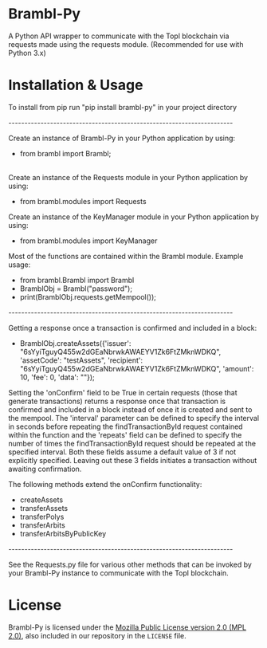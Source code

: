# Brambl-Py
A Python API wrapper to communicate with the Topl blockchain via requests made using the requests module. (Recommended for use with Python 3.x)

# Installation & Usage
To install from pip run "pip install brambl-py" in your project directory<br/>

----------------------------------------------------------------------<br/>

Create an instance of Brambl-Py in your Python application by using:<br/>
* from brambl import Brambl;<br/><br/>

Create an instance of the Requests module in your Python application by using:<br/>
* from brambl.modules import Requests

Create an instance of the KeyManager module in your Python application by using:<br/>
* from brambl.modules import KeyManager

Most of the functions are contained within the Brambl module. Example usage:<br/>
* from brambl.Brambl import Brambl
* BramblObj = Brambl("password");<br/>
* print(BramblObj.requests.getMempool());<br/>

----------------------------------------------------------------------<br/>

Getting a response once a transaction is confirmed and included in a block:<br/>
* BramblObj.createAssets({'issuer': "6sYyiTguyQ455w2dGEaNbrwkAWAEYV1Zk6FtZMknWDKQ", 'assetCode': "testAssets", 'recipient': "6sYyiTguyQ455w2dGEaNbrwkAWAEYV1Zk6FtZMknWDKQ", 'amount': 10, 'fee': 0, 'data': ""}); <br/>

Setting the 'onConfirm' field to be True in certain requests (those that generate transactions) returns a response once that transaction is confirmed and included in a block instead of once it is created and sent to the mempool. The 'interval' parameter can be defined to specify the interval in seconds before repeating the findTransactionById request contained within the function and the 'repeats' field can be defined to specify the number of times the findTransactionById request should be repeated at the specified interval. Both these fields assume a default value of 3 if not explicitly specified. Leaving out these 3 fields initiates a transaction without awaiting confirmation.<br/>

The following methods extend the onConfirm functionality:<br/>
* createAssets<br/>
* transferAssets<br/>
* transferPolys<br/>
* transferArbits<br/>
* transferArbitsByPublicKey<br/>

----------------------------------------------------------------------<br/>

See the Requests.py file for various other methods that can be invoked by your Brambl-Py instance to communicate with the Topl blockchain.


# License
Brambl-Py is licensed under the
[Mozilla Public License version 2.0 (MPL 2.0)](https://www.mozilla.org/en-US/MPL/2.0), also included
in our repository in the `LICENSE` file.
